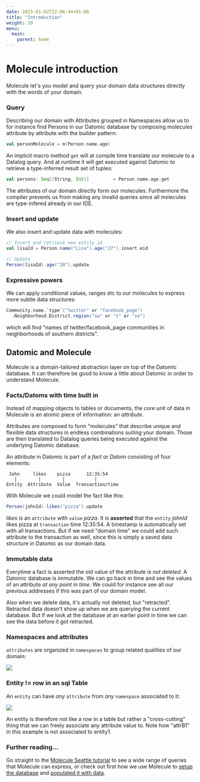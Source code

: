 ```yaml
---
date: 2015-01-02T22:06:44+01:00
title: "Introduction"
weight: 20
menu:
  main:
    parent: home
---
```


# Molecule introduction

Molecule let's you model and query your domain data structures directly with the words of your domain.

### Query

Describing our domain with Attributes grouped in Namespaces allow us to for instance find Persons in our Datomic database by composing molecules attribute by attribute with the builder pattern:

```scala
val personMolecule = m(Person.name.age)
```

An implicit macro method `get` will at compile time translate our molecule to a Datalog query. And at runtime it will get executed against Datomic to retrieve a type-inferred result set of tuples:

```scala
val persons: Seq[(String, Int)]         = Person.name.age.get
```

The attributes of our domain directly form our molecules. Furthermore the compiler prevents us from making any invalid queries since all molecules are type-infered already in our IDE.


### Insert and update

We also insert and update data with molecules:

```scala
// Insert and retrieve new entity id
val lisaId = Person.name("Lisa").age("27").insert.eid

// Update
Person(lisaId).age("28").update
```

### Expressive powers

We can apply conditional values, ranges etc to our molecules to express more subtle data structures:

```scala
Community.name.`type`("twitter" or "facebook_page")
  .Neighborhood.District.region("sw" or "s" or "se")
```
which will find "names of twitter/facebook_page communities in neighborhoods of southern districts".



## Datomic and Molecule

Molecule is a domain-tailored abstraction layer on top of the Datomic database. It can therefore be good to know a little about Datomic in order to understand Molecule.


### Facts/Datoms with time built in

Instead of mapping objects to tables or documents, the core unit of data in Molecule is an atomic piece of information: an _attribute_. 

Attributes are composed to form "molecules" that describe unique and flexible data structures in endless combinations suiting your domain. Those are then translated to Datalog queries being executed against the underlying Datomic database.

An attribute in Datomic is part of a _fact_ or _Datom_ consisting of four elements:

```
 John     likes    pizza      12:35:54
   |        |        |           |
Entity  Attribute  Value  Transaction/time
```

With Molecule we could model the fact like this:

```scala
Person(johnId).likes("pizza").update
```
_likes_ is an `attribute` with `value` _pizza_. It is **asserted** that the `entity` _johnId_ likes pizza at `transaction` time 12:35:54. A timestamp is automatically set with all transactions. But if we need "domain time" we could add such attribute to the transaction as well, since this is simply a saved data structure in Datomic as our domain data.

### Immutable data

Everytime a fact is asserted the old value of the attribute is _not deleted_. A Datomic database is immutable. We can go back in time and see the values of an attribute _at any point in time_. We could for instance see all our previous addresses if this was part of our domain model.

Also when we delete data, it's actually not deleted, but "retracted". Retracted data doesn't show up when we are querying the current database. But if we look at the database at an earlier point in time we can see the data before it got retracted.

### Namespaces and attributes

`attributes` are organized in `namespaces` to group related qualities of our domain:
 
![](/img/DatomicElements1.png)

### Entity != row in an sql Table

An `entity` can have _any_ `attribute` from _any_ `namespace` associated to it:

![](/img/DatomicElements2.png)

An entity is therefore not like a row in a table but rather a "cross-cutting" thing that we can freely associate any attribute value to. Note how "attrB1" in this example is not associated to entity1.



### Further reading...

Go straight to the [Molecule Seattle tutorial][tutorial] to see a wide range of
 queries that Molecule can express, or check out first how we use Molecule to 
 [setup the database][setup] and [populated it with data][populate].
 
 
[setup]: /manual/setup
[populate]: /manual/insert
[tutorial]: /tutorials/seattle